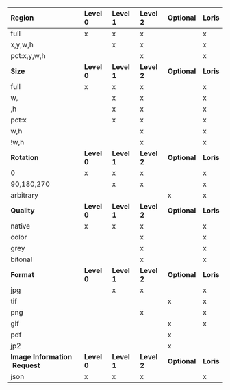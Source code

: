 |__Region__                    |**Level 0**|**Level 1**|**Level 2**|**Optional**|**Loris**|
|:-----------------------------|:------|:------|:------|:-------|:-----|
|full                          |x      |x      |x      |        |x    |
|x,y,w,h                       |       |x      |x      |        |x    |
|pct:x,y,w,h                   |       |       |x      |        |x    |
|__Size__                      |**Level 0**|**Level 1**|**Level 2**|**Optional**|**Loris**|
|full                          |x      |x      |x      |        |x    |
|w,                            |       |x      |x      |        |x    |
|,h                            |       |x      |x      |        |x    |
|pct:x                         |       |x      |x      |        |x    |
|w,h                           |       |       |x      |        |x    |
|!w,h                          |       |       |x      |        |x    |
|__Rotation__                  |**Level 0**|**Level 1**|**Level 2**|**Optional**|**Loris**|
|0                             |x      |x      |x      |        |x    |
|90,180,270                    |       |x      |x      |        |x    |
|arbitrary                     |       |       |       |x       |x    |
|__Quality__                   |**Level 0**|**Level 1**|**Level 2**|**Optional**|**Loris**|
|native                        |x      |x      |x      |        |x    |
|color                         |       |       |x      |        |x    |
|grey                          |       |       |x      |        |x    |
|bitonal                       |       |       |x      |        |x    |
|__Format__                    |**Level 0**|**Level 1**|**Level 2**|**Optional**|**Loris**|
|jpg                           |       |x      |x      |        |x    |
|tif                           |       |       |       |x       |x    |
|png                           |       |       |x      |        |x    |
|gif                           |       |       |       |x       |x    |
|pdf                           |       |       |       |x       |     |
|jp2                           |       |       |       |x       |     |
|__Image Information  Request__|**Level 0**|**Level 1**|**Level 2**|**Optional**|**Loris**|
|json                          |x      |x      |x      |        |x    |
